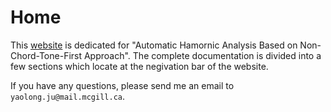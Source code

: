 # Home

This [website](https://juyaolongpaul.github.io/harmonic_analysis/) is dedicated for "Automatic Hamornic Analysis Based on Non-Chord-Tone-First Approach". The complete documentation is divided into a few sections which locate at the negivation bar of the website. 

If you have any questions, please send me an email to `yaolong.ju@mail.mcgill.ca`.
